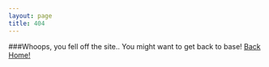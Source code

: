 ```yaml
---
layout: page
title: 404
---
```

###Whoops, you fell off the site.. You might want to get back to base!
<a href="http://wferr.com">Back Home!</a>